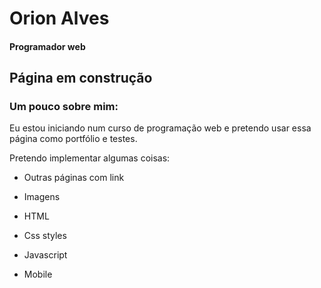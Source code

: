 # Orion Alves

#### Programador web

## Página em construção

### Um pouco sobre mim:

Eu estou iniciando num curso de programação web e pretendo usar essa página como portfólio e testes.

Pretendo implementar algumas coisas:

- Outras páginas com link
  
- Imagens
  
- HTML
  
- Css styles
  
- Javascript
  
- Mobile
